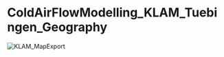# ColdAirFlowModelling_KLAM_Tuebingen_Geography

![KLAM_MapExport](https://github.com/user-attachments/assets/74cb0aa1-a810-479b-8f80-3643bbee2605)
